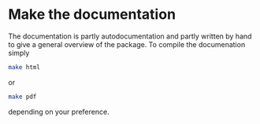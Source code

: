 # Make the documentation

The documentation is partly autodocumentation and partly written by hand to 
give a general overview of the package. To compile the documenation simply 

```bash
make html
```

or 

```bash
make pdf
```

depending on your preference.